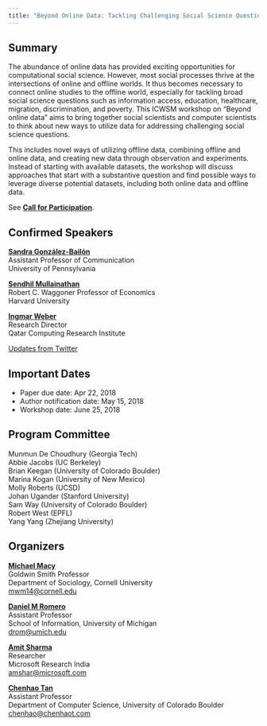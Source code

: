 ```yaml
---
title: "Beyond Online Data: Tackling Challenging Social Science Questions"
---
```


## Summary
The abundance of online data has provided exciting opportunities for computational social science. However, most social processes thrive at the intersections of online and offline worlds. It thus becomes necessary to connect online studies to the offline world, especially for tackling broad social science questions such as information access, education, healthcare, migration, discrimination, and poverty. This ICWSM workshop on “Beyond online data” aims to bring together social scientists and computer scientists to think about new ways to utilize data for addressing challenging social science questions. 

This includes novel ways of utilizing offline data, combining offline and online data, and creating new data through observation and experiments. Instead of starting with available datasets, the workshop will discuss approaches that start with a substantive question and find possible ways to leverage diverse potential datasets, including both online data and offline data.

See **[Call for Participation](/cfp/)**.

## Confirmed Speakers
**[Sandra González-Bailón](https://www.asc.upenn.edu/node/648)**   
Assistant Professor of Communication    
University of Pennsylvania

**[Sendhil Mullainathan](https://scholar.harvard.edu/sendhil/home)**  
Robert C. Waggoner Professor of Economics  
Harvard University

**[Ingmar Weber](http://www.qcri.qa/our-people/bio?pid=67&name=IngmarWeber)**  
Research Director    
Qatar Computing Research Institute

<a class="twitter-timeline" data-width="500" data-height="300" href="https://twitter.com/beyondonlinedat?ref_src=twsrc%5Etfw">Updates from Twitter</a> <script async src="https://platform.twitter.com/widgets.js" charset="utf-8"></script>

## Important Dates 
- Paper due date: Apr 22, 2018
- Author notification date: May 15, 2018
- Workshop date: June 25, 2018  

## Program Committee
Munmun De Choudhury (Georgia Tech)    
Abbie Jacobs (UC Berkeley)    
Brian Keegan (University of Colorado Boulder)   
Marina Kogan (University of New Mexico)   
Molly Roberts (UCSD)    
Johan Ugander (Stanford University)   
Sam Way (University of Colorado Boulder)   
Robert West (EPFL)   
Yang Yang (Zhejiang University)

## Organizers
**[Michael Macy](http://infosci.cornell.edu/faculty/michael-macy)**  
Goldwin Smith Professor  
Department of Sociology, Cornell University  
mwm14@cornell.edu 

**[Daniel M Romero](http://www.dromero.org)**  
Assistant Professor  
School of Information, University of Michigan   
drom@umich.edu  

**[Amit Sharma](http://www.amitsharma.in)**  
Researcher  
Microsoft Research India   
amshar@microsoft.com

**[Chenhao Tan](https://chenhaot.com)**  
Assistant Professor  
Department of Computer Science, University of Colorado Boulder   
chenhao@chenhaot.com  
